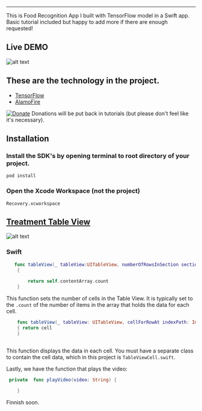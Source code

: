 
------

This is Food Recognition App I built with TensorFlow model in a Swift app.  Basic tutorial included but happy to add more if there are enough requested!

## Live DEMO

![alt text](https://media.giphy.com/media/3oFzlZ1zrgQ9TXtoXK/giphy.gif)


## These are the technology in the project.

 - [TensorFlow](https://github.com/tensorflow/tensorflow)
 - [AlamoFire](https://github.com/Alamofire/Alamofire)
 

[![Donate](https://img.shields.io/badge/Donate-PayPal-green.svg)](https://www.paypal.me/https://www.paypal.me/bfmarks)
Donations will be put back in tutorials (but please don't feel like it's necessary).

## Installation

### Install the SDK's by opening terminal to root directory of your project.

    pod install

### Open the Xcode Workspace (not the project)

    Recovery.xcworkspace



## [Treatment Table View](https://github.com/BFMarks/Recovery/blob/master/RecoveryAI/TableViewController.swift)


![alt text](https://www.evernote.com/shard/s689/sh/9ab12a82-2210-4c7a-992f-4f71499a0596/644a60765f62f2e9/res/779b2d62-74e7-4f31-9aa3-d10c51290e01/skitch.png?resizeSmall&width=832)

### Swift

```swift
   func tableView(_ tableView:UITableView, numberOfRowsInSection section:Int) -> Int
    {
        
        return self.contentArray.count
    }
```
This function sets the number of cells in the Table View.   It is typically set to the ```.count``` of the number of items in the array that holds the data for each cell.


```swift
    func tableView(_ tableView: UITableView, cellForRowAt indexPath: IndexPath) -> UITableViewCell
    { return cell
    }
    
```
This function displays the data in each cell.  You must have a separate class to contain the cell data, which in this project is ```TableViewCell.swift```.

Lastly, we have the function that plays the video:

```swift
 private  func playVideo(video: String) {
  
    }
```
Finnish soon.
